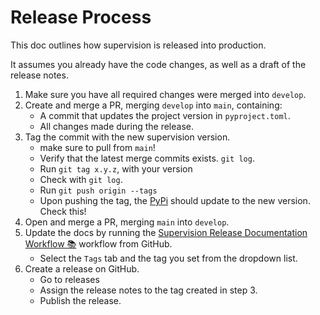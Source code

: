 # Release Process

This doc outlines how supervision is released into production.

It assumes you already have the code changes, as well as a draft of the release notes.

1. Make sure you have all required changes were merged into `develop`.
2. Create and merge a PR, merging `develop` into `main`, containing:
   - A commit that updates the project version in `pyproject.toml`.
   - All changes made during the release.
3. Tag the commit with the new supervision version.
   - make sure to pull from `main`!
   - Verify that the latest merge commits exists. `git log`.
   - Run `git tag x.y.z`, with your version
   - Check with `git log`.
   - Run `git push origin --tags`
   - Upon pushing the tag, the [PyPi](https://pypi.org/project/supervision/) should update to the new version. Check this!
5. Open and merge a PR, merging `main` into `develop`.
6. Update the docs by running the [Supervision Release Documentation Workflow 📚](https://github.com/roboflow/supervision/actions/workflows/publish-release-docs.yml) workflow from GitHub.
    - Select the `Tags` tab and the tag you set from the dropdown list.
7. Create a release on GitHub.
   - Go to releases
   - Assign the release notes to the tag created in step 3.
   - Publish the release.
